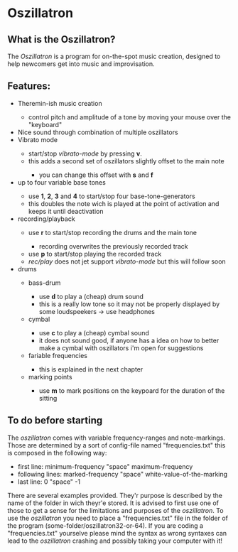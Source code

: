 # Oszillatron
<h2>What is the Oszillatron?</h2>
<p>The <i>Oszillatron</i> is a program for on-the-spot music creation, designed to help newcomers get into music and improvisation.</p>
<h2>Features:</h2>
<ul>
  <li>Theremin-ish music creation</li>
  <ul><li>control pitch and amplitude of a tone by moving your mouse over the "keyboard"</li></ul>
  <li>Nice sound through combination of multiple oszillators</li>
  <li>Vibrato mode</li>
  <ul>
    <li>start/stop <i>vibrato-mode</i> by pressing <b>v</b>.</li>
    <li>this adds a second set of oszillators slightly offset to the main note</li>
    <ul><li>you can change this offset with <b>s</b> and <b>f</b></li></ul>
  </ul>
  <li>up to four variable base tones</li>
  <ul>
    <li>use <b>1</b>, <b>2</b>, <b>3</b> and <b>4</b> to start/stop four base-tone-generators</li>
    <li>this doubles the note wich is played at the point of activation and keeps it until deactivation</li>
  </ul>
  <li>recording/playback</li>
  <ul>
    <li>use <b>r</b> to start/stop recording the drums and the main tone</li>
    <ul><li>recording overwrites the previously recorded track</li></ul>
    <li>use <b>p</b> to start/stop playing the recorded track</li>
    <li><i>rec/play</i> does not jet support <i>vibrato-mode</i> but this will follow soon</li>
  </ul>
  <li>drums</li>
  <ul>
    <li>bass-drum</li>
    <ul>
      <li>use <b>d</b> to play a (cheap) drum sound</li>
      <li>this is a really low tone so it may not be properly displayed by some loudspeekers -> use headphones</li>
    </ul>
    <li>cymbal</li>
    <ul>
      <li>use <b>c</b> to play a (cheap) cymbal sound</li>
      <li>it does not sound good, if anyone has a idea on how to better make a cymbal with oszillators i'm open for suggestions</li>
    </ul>
    <li>fariable frequencies</li>
    <ul><li>this is explained in the next chapter</li></ul>
    <li>marking points</li>
    <ul><li>use <b>m</b> to mark positions on the keypoard for the duration of the sitting</li></ul>
  </ul>
</ul>
<h2>To do before starting</h2>
<p>The <i>oszillatron</i> comes with variable frequency-ranges and note-markings. Those are determined by a sort of config-file named "frequencies.txt" this is composed in the following way:</p>
<ul>
  <li>first line: minimum-frequency "space" maximum-frequency</li>
  <li>following lines: marked-frequency "space" white-value-of-the-marking</li>
  <li>last line: 0 "space" -1</li>
</ul>
<p>There are several examples provided. They'r purpose is described by the name of the folder in wich theyr'e stored. It is advised to first use one of those to get a sense for the limitations and purposes of the <i>oszillatron</i>. To use the <i>oszillatron</i> you need to place a "frequencies.txt" file in the folder of the program (some-folder/oszillatron32-or-64). If you are coding a "frequencies.txt" yourselve please mind the syntax as wrong syntaxes can lead to the <i>oszillatron</i> crashing and possibly taking your computer with it!</p>
